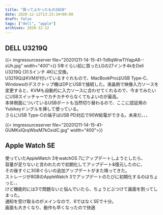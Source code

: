 ```yaml
---
title: "買ってよかったもの2020"
date: 2020-12-12T13:23:34+09:00
draft: false
tags: ["dell", "apple"]
archives: 2020-12-12
---
```

## DELL U3219Q
{{< imgresourceserver file="20201211-14-15-41-Td9qWrwTIYajpA8--sUh.jpg" width="400">}}
5年ぐらい前に買ったLGの27インチ4kをDell U3219Q (31.5インチ 4K)に交換。  
U3219QはKVMが付いているすぐれもので、MacBookProはUSB Type-C、Windowsのデスクトップ機はDPとUSBで接続した。液晶側で映像入力ソースを変更すると、KVMも自動的に入力ソースに合わせてくれるので、今までみたいにUSBスイッチャーでカチカチやらなくてもよいのが最高。  
本体側面についているUSBポートも当然切り替わるので、ここに認証用のYubikeyドングルを挿して使っている。  
さらにUSB Type-Cの端子はUSB PD対応で90W給電ができる。未来だ、、、

{{< imgresourceserver file="20201211-14-15-41-GUMKxIQrqWbsM7kOxidC.jpg" width="400">}}
## Apple Watch SE
使っていたAppleWatch 3をwatchOS 7にアップデートしようとしたら、  
容量が足りないと言われたので初期化してアップデート&復元したのに、  
その後すぐに3GBぐらいの追加アップデートがまた降ってきた。  
ストレージが8GBのAppleWatch 3でアップデートのたびに初期化するのはちょっと、、  
けど機能的には3で問題ないと悩んでいたら、ちょうどぶつけて画面を割ってしまった。  
通知を受け取るのがメインなので、6ではなくSEで十分。  
画面も大きくなり、動作も早くなったので快適
